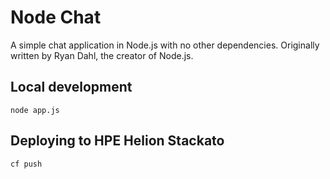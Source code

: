 # Node Chat

A simple chat application in Node.js with no other dependencies.
Originally written by Ryan Dahl, the creator of Node.js.

## Local development

    node app.js

## Deploying to HPE Helion Stackato

    cf push
